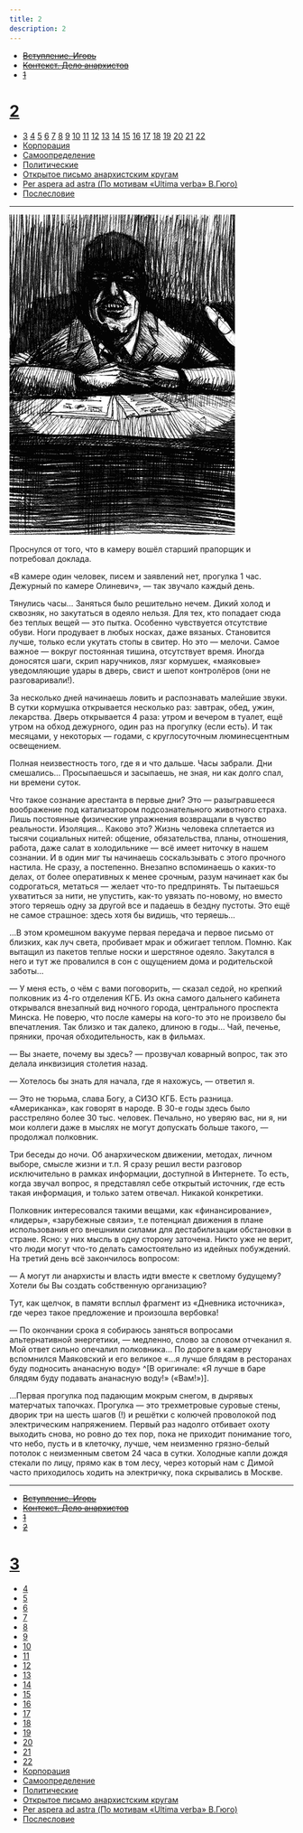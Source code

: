 ```yaml
---
title: 2
description: 2
---
```


- ~~[Вступление. Игорь](./1.md)~~
- ~~[Контекст. Дело анархистов](./2.md)~~
- ~~[1](./3.md)~~
# [2](./4.md)
- [3](./5.md)  [4](./6.md)  [5](./7.md)  [6](./8.md)  [7](./9.md)  [8](./10.md)  [9](./11.md)  [10](./12.md)  [11](./13.md)  [12](./14.md)  [13](./15.md)  [14](./16.md)  [15](./17.md)  [16](./18.md)  [17](./19.md)  [18](./20.md)  [19](./21.md)  [20](./22.md)  [21](./23.md)  [22](./24.md)
- [Корпорация](./25.md)
- [Самоопределение](./26.md)
- [Политические](./27.md)
- [Открытое письмо анархистским кругам](./28.md)
- [Per aspera ad astra (По мотивам «Ultima verba» В.Гюго)](./29.md)
- [Послесловие](./30.md)

---

![](./img/3.png)

Проснулся от того, что в камеру вошёл старший прапорщик и потребовал доклада.

«В камере один человек, писем и заявлений нет, прогулка 1 час. Дежурный по камере Олиневич», — так звучало каждый день.

Тянулись часы… Заняться было решительно нечем. Дикий холод и сквозняк, но закутаться в одеяло нельзя. Для тех, кто попадает сюда без теплых вещей — это пытка. Особенно чувствуется отсутствие обуви. Ноги продувает в любых носках, даже вязаных. Становится лучше, только если укутать стопы в свитер. Но это — мелочи. Самое важное — вокруг постоянная тишина, отсутствует время. Иногда доносятся шаги, скрип наручников, лязг кормушек, «маяковые» уведомляющие удары в дверь, свист и шепот контролёров (они не разговаривали!).

За несколько дней начинаешь ловить и распознавать малейшие звуки. В сутки кормушка открывается несколько раз: завтрак, обед, ужин, лекарства. Дверь открывается 4 раза: утром и вечером в туалет, ещё утром на обход дежурного, один раз на прогулку (если есть). И так месяцами, у некоторых — годами, с круглосуточным люминесцентным освещением.

Полная неизвестность того, где я и что дальше. Часы забрали. Дни смешались… Просыпаешься и засыпаешь, не зная, ни как долго спал, ни времени суток.

Что такое сознание арестанта в первые дни? Это — разыгравшееся воображение под катализатором подсознательного животного страха. Лишь постоянные физические упражнения возвращали в чувство реальности. Изоляция… Каково это? Жизнь человека сплетается из тысячи социальных нитей: общение, обязательства, планы, отношения, работа, даже салат в холодильнике — всё имеет ниточку в нашем сознании. И в один миг ты начинаешь соскальзывать с этого прочного настила. Не сразу, а постепенно. Внезапно вспоминаешь о каких-то делах, от более оперативных к менее срочным, разум начинает как бы содрогаться, метаться — желает что-то предпринять. Ты пытаешься ухватиться за нити, не упустить, как-то увязать по-новому, но вместо этого теряешь одну за другой все и падаешь в бездну пустоты. Это ещё не самое страшное: здесь хотя бы видишь, что теряешь…

…В этом кромешном вакууме первая передача и первое письмо от близких, как луч света, пробивает мрак и обжигает теплом. Помню. Как вытащил из пакетов теплые носки и шерстяное одеяло. Закутался в него и тут же провалился в сон с ощущением дома и родительской заботы…

— У меня есть, о чём с вами поговорить, — сказал седой, но крепкий полковник из 4-го отделения КГБ. Из окна самого дальнего кабинета открывался внезапный вид ночного города, центрального проспекта Минска. Не поверю, что после камеры на кого-то это не произвело бы впечатления. Так близко и так далеко, длиною в годы… Чай, печенье, пряники, прочая обходительность, как в фильмах.

­— Вы знаете, почему вы здесь? — прозвучал коварный вопрос, так это делала инквизиция столетия назад.

— Хотелось бы знать для начала, где я нахожусь, — ответил я.

— Это не тюрьма, слава Богу, а СИЗО КГБ. Есть разница. «Американка», как говорят в народе. В 30-е годы здесь было расстреляно более 30 тыс. человек. Печально, но уверяю вас, ни я, ни мои коллеги даже в мыслях не могут допускать больше такого, — продолжал полковник.

Три беседы до ночи. Об анархическом движении, методах, личном выборе, смысле жизни и т.п. Я сразу решил вести разговор исключительно в рамках информации, доступной в Интернете. То есть, когда звучал вопрос, я представлял себе открытый источник, где есть такая информация, и только затем отвечал. Никакой конкретики.

Полковник интересовался такими вещами, как «финансирование», «лидеры», «зарубежные связи», т.е потенциал движения в плане использования его внешними силами для дестабилизации обстановки в стране. Ясно: у них мысль в одну сторону заточена. Никто уже не верит, что люди могут что-то делать самостоятельно из идейных побуждений. На третий день всё закончилось вопросом:

— А могут ли анархисты и власть идти вместе к светлому будущему? Хотели бы Вы создать собственную организацию?

Тут, как щелчок, в памяти всплыл фрагмент из «Дневника источника», где через такое предложение и произошла вербовка!

— По окончании срока я собираюсь заняться вопросами альтернативной энергетики, — медленно, слово за словом отчеканил я. Мой ответ сильно опечалил полковника… По дороге в камеру вспомнился Маяковский и его великое «…я лучше блядям в ресторанах буду подносить ананасную воду» ^[В оригинале: «Я лучше в баре блядям буду подавать ананасную воду!» («Вам!»)].

…Первая прогулка под падающим мокрым снегом, в дырявых матерчатых тапочках. Прогулка — это трехметровые суровые стены, дворик три на шесть шагов (!) и решётки с колючей проволокой под электрическим напряжением. Первый раз надолго отбивает охоту выходить снова, но ровно до тех пор, пока не приходит понимание того, что небо, пусть и в клеточку, лучше, чем неизменно грязно-белый потолок с неизменным светом 24 часа в сутки. Холодные капли дождя стекали по лицу, прямо как в том лесу, через который нам с Димой часто приходилось ходить на электричку, пока скрывались в Москве.


---

- ~~[Вступление. Игорь](./1.md)~~
- ~~[Контекст. Дело анархистов](./2.md)~~
- ~~[1](./3.md)~~
- ~~[2](./4.md)~~
# [3](./5.md)
- [4](./6.md)
- [5](./7.md)
- [6](./8.md)
- [7](./9.md)
- [8](./10.md)
- [9](./11.md)
- [10](./12.md)
- [11](./13.md)
- [12](./14.md)
- [13](./15.md)
- [14](./16.md)
- [15](./17.md)
- [16](./18.md)
- [17](./19.md)
- [18](./20.md)
- [19](./21.md)
- [20](./22.md)
- [21](./23.md)
- [22](./24.md)
- [Корпорация](./25.md)
- [Самоопределение](./26.md)
- [Политические](./27.md)
- [Открытое письмо анархистским кругам](./28.md)
- [Per aspera ad astra (По мотивам «Ultima verba» В.Гюго)](./29.md)
- [Послесловие](./30.md)
